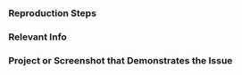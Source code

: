 ### Reproduction Steps

### Relevant Info
<!--- AsyncDisplayKit version? iOS version? CocoPods version? Whatever makes sense for your issue. -->
<!--- For deadlocks, please include the results of '> bt all' -->

### Project or Screenshot that Demonstrates the Issue